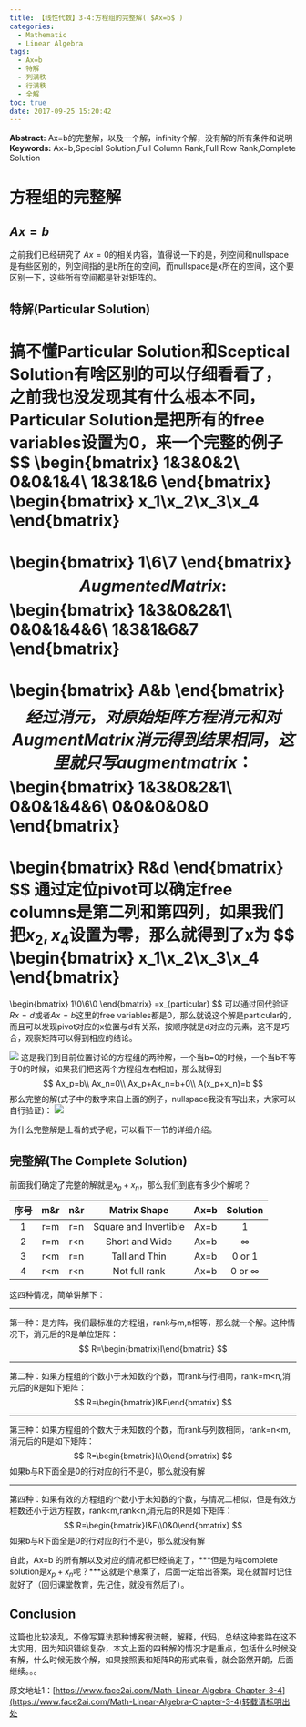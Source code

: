 ```yaml
---
title: 【线性代数】3-4:方程组的完整解( $Ax=b$ )
categories:
  - Mathematic
  - Linear Algebra
tags:
  - Ax=b
  - 特解
  - 列满秩
  - 行满秩
  - 全解
toc: true
date: 2017-09-25 15:20:42
---
```


**Abstract:** Ax=b的完整解，以及一个解，infinity个解，没有解的所有条件和说明
**Keywords:** Ax=b,Special Solution,Full Column Rank,Full Row Rank,Complete Solution

<!--more-->

# 方程组的完整解
## $Ax=b$
之前我们已经研究了 $Ax=0$的相关内容，值得说一下的是，列空间和nullspace是有些区别的，列空间指的是b所在的空间，而nullspace是x所在的空间，这个要区别一下，这些所有空间都是针对矩阵的。

## 特解(Particular Solution)
搞不懂Particular Solution和Sceptical Solution有啥区别的可以仔细看看了，之前我也没发现其有什么根本不同，Particular Solution是把所有的free variables设置为0，来一个完整的例子
$$
\begin{bmatrix}
1&3&0&2\\
0&0&1&4\\
1&3&1&6
\end{bmatrix}
\begin{bmatrix}
x_1\\x_2\\x_3\\x_4
\end{bmatrix}
=
\begin{bmatrix}
1\\6\\7
\end{bmatrix}
$$
Augmented Matrix:
$$
\begin{bmatrix}
1&3&0&2&1\\
0&0&1&4&6\\
1&3&1&6&7
\end{bmatrix}
=
\begin{bmatrix}
A&b
\end{bmatrix}
$$
经过消元，对原始矩阵方程消元和对Augment Matrix消元得到结果相同，这里就只写augment matrix：
$$
\begin{bmatrix}
1&3&0&2&1\\
0&0&1&4&6\\
0&0&0&0&0
\end{bmatrix}
=
\begin{bmatrix}
R&d
\end{bmatrix}
$$
通过定位pivot可以确定free columns是第二列和第四列，如果我们把$x_2,x_4$设置为零，那么就得到了x为
$$
\begin{bmatrix}
x_1\\x_2\\x_3\\x_4
\end{bmatrix}
=
\begin{bmatrix}
1\\0\\6\\0
\end{bmatrix}
=x_{particular}
$$
可以通过回代验证$Rx=d$或者$Ax=b$这里的free variables都是0，那么就说这个解是particular的，而且可以发现pivot对应的x位置与d有关系，按顺序就是d对应的元素，这不是巧合，观察矩阵可以得到相应的结论。

![](https://tony4ai-1251394096.cos.ap-hongkong.myqcloud.com/blog_images/Math-Linear-Algebra-Chapter-3-4/particular.png)
这是我们到目前位置讨论的方程组的两种解，一个当b=0的时候，一个当b不等于0的时候，如果我们把这两个方程组左右相加，那么就得到
$$
Ax_p=b\\
Ax_n=0\\
Ax_p+Ax_n=b+0\\
A(x_p+x_n)=b
$$
那么完整的解(式子中的数字来自上面的例子，nullspace我没有写出来，大家可以自行验证)：
![](https://tony4ai-1251394096.cos.ap-hongkong.myqcloud.com/blog_images/Math-Linear-Algebra-Chapter-3-4/complete.png)

为什么完整解是上看的式子呢，可以看下一节的详细介绍。
## 完整解(The Complete Solution)
前面我们确定了完整的解就是$x_p+x_n$，那么我们到底有多少个解呢？

|序号| m&r | n&r |     Matrix Shape      | Ax=b |   Solution    |
|:---:|:---:|:---:|:---------------------:|:----:|:-------------:|
|1| r=m | r=n | Square and Invertible | Ax=b |       1       |
|2| r=m | r<n |    Short and Wide     | Ax=b |   $\infty$    |
|3| r<m | r=n |     Tall and Thin     | Ax=b |    0 or 1     |
|4| r<m | r<n |     Not full rank     | Ax=b | 0 or $\infty$ |

这四种情况，简单讲解下：

-------
第一种：是方阵，我们最标准的方程组，rank与m,n相等，那么就一个解。这种情况下，消元后的R是单位矩阵：
$$
R=\begin{bmatrix}I\end{bmatrix}
$$

------
第二种：如果方程组的个数小于未知数的个数，而rank与行相同，rank=m<n,消元后的R是如下矩阵：
$$
R=\begin{bmatrix}I&F\end{bmatrix}
$$

------
第三种：如果方程组的个数大于未知数的个数，而rank与列数相同，rank=n<m,消元后的R是如下矩阵：
$$
R=\begin{bmatrix}I\\0\end{bmatrix}
$$
如果b与R下面全是0的行对应的行不是0，那么就没有解

------
第四种：如果有效的方程组的个数小于未知数的个数，与情况二相似，但是有效方程数还小于远方程数，rank<m,rank<n,消元后的R是如下矩阵：
$$
R=\begin{bmatrix}I&F\\0&0\end{bmatrix}
$$
如果b与R下面全是0的行对应的行不是0，那么就没有解

自此，Ax=b 的所有解以及对应的情况都已经搞定了，***但是为啥complete solution是$x_p+x_n$呢？***这就是个悬案了，后面一定给出答案，现在就暂时记住就好了（回归课堂教育，先记住，就没有然后了）。

## Conclusion
这篇也比较凌乱，不像写算法那种博客很流畅，解释，代码，总结这种套路在这不太实用，因为知识错综复杂，本文上面的四种解的情况才是重点，包括什么时候没有解，什么时候无数个解，如果按照表和矩阵R的形式来看，就会豁然开朗，后面继续。。。





原文地址1：[https://www.face2ai.com/Math-Linear-Algebra-Chapter-3-4](https://www.face2ai.com/Math-Linear-Algebra-Chapter-3-4)转载请标明出处
